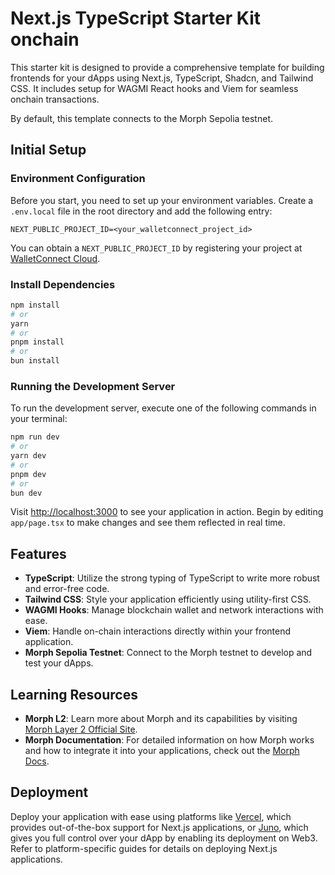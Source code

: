 # Next.js TypeScript Starter Kit onchain

This starter kit is designed to provide a comprehensive template for building frontends for your dApps using Next.js, TypeScript, Shadcn, and Tailwind CSS. It includes setup for WAGMI React hooks and Viem for seamless onchain transactions. 

By default, this template connects to the Morph Sepolia testnet.

## Initial Setup

### Environment Configuration

Before you start, you need to set up your environment variables. Create a `.env.local` file in the root directory and add the following entry:

```plaintext
NEXT_PUBLIC_PROJECT_ID=<your_walletconnect_project_id>
```

You can obtain a `NEXT_PUBLIC_PROJECT_ID` by registering your project at [WalletConnect Cloud](https://cloud.walletconnect.com/).

### Install Dependencies 

```bash
npm install
# or
yarn 
# or
pnpm install
# or
bun install
```

### Running the Development Server

To run the development server, execute one of the following commands in your terminal:

```bash
npm run dev
# or
yarn dev
# or
pnpm dev
# or
bun dev
```

Visit [http://localhost:3000](http://localhost:3000) to see your application in action. Begin by editing `app/page.tsx` to make changes and see them reflected in real time.

## Features

- **TypeScript**: Utilize the strong typing of TypeScript to write more robust and error-free code.
- **Tailwind CSS**: Style your application efficiently using utility-first CSS.
- **WAGMI Hooks**: Manage blockchain wallet and network interactions with ease.
- **Viem**: Handle on-chain interactions directly within your frontend application.
- **Morph Sepolia Testnet**: Connect to the Morph testnet to develop and test your dApps.

## Learning Resources

- **Morph L2**: Learn more about Morph and its capabilities by visiting [Morph Layer 2 Official Site](https://www.morphl2.io/).
- **Morph Documentation**: For detailed information on how Morph works and how to integrate it into your applications, check out the [Morph Docs](https://docs.morphl2.io/docs/how-morph-works/intro/).

## Deployment

Deploy your application with ease using platforms like [Vercel](https://vercel.com/), which provides out-of-the-box support for Next.js applications, or [Juno](https://juno.build), which gives you full control over your dApp by enabling its deployment on Web3. Refer to platform-specific guides for details on deploying Next.js applications.

